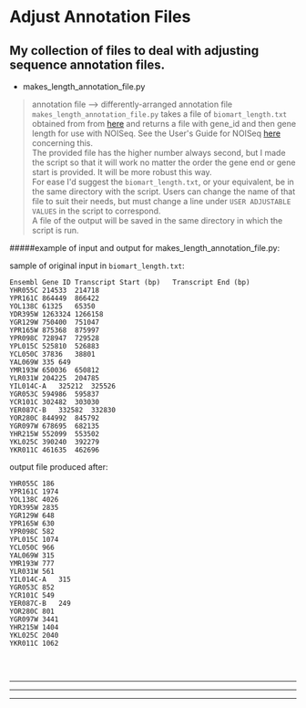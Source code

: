 Adjust Annotation Files
=======================

**My collection of files to deal with adjusting sequence annotation files.**
---

- makes_length_annotation_file.py

> annotation file --> differently-arranged annotation file  
`makes_length_annotation_file.py` takes a file of `biomart_length.txt` obtained from from [here](http://useast.ensembl.org/info/data/biomart/index.html) and returns a file with gene_id
and then gene length for use with NOISeq. See the User's Guide for NOISeq
[here](http://www.bioconductor.org/packages/release/bioc/html/NOISeq.html) concerning this.  
The provided file has the higher number always second, but I made the script so that it will work no matter the order the gene end or gene start is provided. It will be more robust this way.  
For ease I'd suggest the `biomart_length.txt`, or your equivalent, be in the same directory with the script. Users can change the name of that file to suit their needs, but must change a line under `USER ADJUSTABLE VALUES` in the script to correspond.  
A file of the output will be saved in the same directory in which the script is run.  

#####example of input and output for makes_length_annotation_file.py:

sample of original input in `biomart_length.txt`:
```
Ensembl Gene ID	Transcript Start (bp)	Transcript End (bp)
YHR055C	214533	214718
YPR161C	864449	866422
YOL138C	61325	65350
YDR395W	1263324	1266158
YGR129W	750400	751047
YPR165W	875368	875997
YPR098C	728947	729528
YPL015C	525810	526883
YCL050C	37836	38801
YAL069W	335	649
YMR193W	650036	650812
YLR031W	204225	204785
YIL014C-A	325212	325526
YGR053C	594986	595837
YCR101C	302482	303030
YER087C-B	332582	332830
YOR280C	844992	845792
YGR097W	678695	682135
YHR215W	552099	553502
YKL025C	390240	392279
YKR011C	461635	462696
```

output file produced after:
```
YHR055C	186
YPR161C	1974
YOL138C	4026
YDR395W	2835
YGR129W	648
YPR165W	630
YPR098C	582
YPL015C	1074
YCL050C	966
YAL069W	315
YMR193W	777
YLR031W	561
YIL014C-A	315
YGR053C	852
YCR101C	549
YER087C-B	249
YOR280C	801
YGR097W	3441
YHR215W	1404
YKL025C	2040
YKR011C	1062


```
 
`
`
`
`

 ----------------------------------------------------------------------
 ----------------------------------------------------------------------
 ----------------------------------------------------------------------

